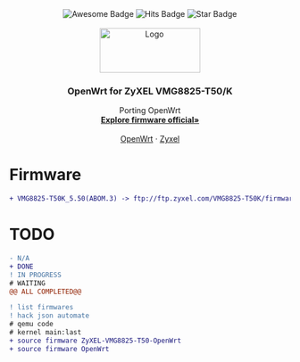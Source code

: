 <!-- PROJECT BUNNER-->
<div align="center">
  <img src="https://cdn.rawgit.com/sindresorhus/awesome/d7305f38d29fed78fa85652e3a63e154dd8e8829/media/badge.svg" alt="Awesome Badge"/>
  <img src="https://github.com/AgostinoA/OpenWrt-ZyXEL-VMG8825-T50/actions/workflows/blank.yml/badge.svg" alt="Hits Badge"/>
  <img src="https://img.shields.io/static/v1?label=%F0%9F%8C%9F&message=If%20Useful&style=style=flat&color=BC4E99" alt="Star Badge"/>
  <br>
</div>  

<!-- PROJECT LOGO -->
<br />
<div align="center">
  
  <a href="https://github.com/othneildrew/Best-README-Template">
    <img src="https://service-provider.zyxel.com/sites/default/files/styles/large/public/2020-09/img_vmg8825-t50k_p.png?itok=ZHXKESVr" alt="Logo" width="180" height="80">
  </a>

  <h3 align="center">OpenWrt for ZyXEL VMG8825-T50/K</h3>

  <p align="center">
    Porting OpenWrt
    <br />
    <a href="https://www.zyxel.com/support/download_landing/product/vmg8825_t50k_14.shtml?c=gb&l=en&pid=20180720160007&tab=Firmware&pname=VMG8825-T50K"><strong>Explore firmware official»</strong></a>
    <br />
    <br />
    <a href="https://openwrt.org/inbox/toh/zyxel/zyxel_vmg8825-t50">OpenWrt</a>
    ·
    <a href="https://www.zyxel.com/products_services/Dual-Band-Wireless-AC-N-VDSL2-Combo-WAN-Gigabit-IAD-VMG8825-T50K/">Zyxel</a>
  </p>
</div>
 
# Firmware
```diff
+ VMG8825-T50K_5.50(ABOM.3) -> ftp://ftp.zyxel.com/VMG8825-T50K/firmware/VMG8825-T50K_5.50(ABOM.3)C0.zip
```

# TODO
```diff
- N/A
+ DONE
! IN PROGRESS
# WAITING
@@ ALL COMPLETED@@
```

```diff
! list firmwares
! hack json automate
# qemu code
# kernel main:last
+ source firmware ZyXEL-VMG8825-T50-OpenWrt
+ source firmware OpenWrt
```

